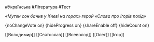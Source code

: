 #Українська #Література #Тест

*«Мутен сон бачив у Києві на горах» герой «Слова про Ігорів похід»*

{noChangeVote on}
{hideProgress on}
{shareEnable off}
{hideCount on}

[[Володимир]]
[[Святослав]]
[[Всеволод]]
[[Олег]]
[[Ігор]]

